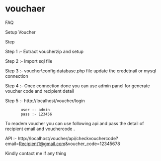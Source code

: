 # vouchaer

FAQ

Setup Voucher

Step 

Step 1 :- Extract voucherzip and setup

Step 2 :- Import sql file 

Step 3 :- voucher\config  database.php file update the credetnail or mysql connection

Step 4 :- Once connection done you can use admin panel for generate voucher code and recipient detail

Step 5 :- http://localhost/voucher/login

           user :- admin 
           pass :- 123456
           
  To readem voucher you can use following api and pass the detail of recipient email and vouchercode .         

API :-
http://localhost/voucher/api/checkvouchercode?email=Recipient1@gmail.com&voucher_code=12345678

Kindly contact me if any thing
